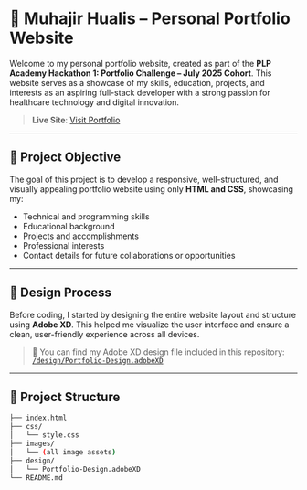 # 💼 Muhajir Hualis – Personal Portfolio Website

Welcome to my personal portfolio website, created as part of the **PLP Academy Hackathon 1: Portfolio Challenge – July 2025 Cohort**. This website serves as a showcase of my skills, education, projects, and interests as an aspiring full-stack developer with a strong passion for healthcare technology and digital innovation.

> **Live Site**: [Visit Portfolio](https://muhajer-portfolio.vercel.app/)

---

## 🎯 Project Objective

The goal of this project is to develop a responsive, well-structured, and visually appealing portfolio website using only **HTML and CSS**, showcasing my:

- Technical and programming skills
- Educational background
- Projects and accomplishments
- Professional interests
- Contact details for future collaborations or opportunities

---

## 🎨 Design Process

Before coding, I started by designing the entire website layout and structure using **Adobe XD**. This helped me visualize the user interface and ensure a clean, user-friendly experience across all devices.

> 📁 You can find my Adobe XD design file included in this repository:  
[`/design/Portfolio-Design.adobeXD`](./design/Portfolio-Design.adobeXD)

---

## 📂 Project Structure

```bash
├── index.html
├── css/
│   └── style.css
├── images/
│   └── (all image assets)
├── design/
│   └── Portfolio-Design.adobeXD
└── README.md
